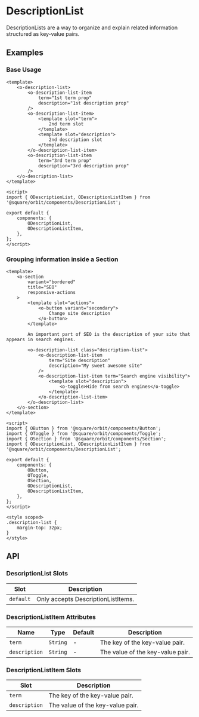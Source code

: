 # DescriptionList

DescriptionLists are a way to organize and explain related information structured as key-value pairs.

## Examples

### Base Usage

```vue
<template>
	<o-description-list>
		<o-description-list-item
			term="1st term prop"
			description="1st description prop"
		/>
		<o-description-list-item>
			<template slot="term">
				2nd term slot
			</template>
			<template slot="description">
				2nd description slot
			</template>
		</o-description-list-item>
		<o-description-list-item
			term="3rd term prop"
			description="3rd description prop"
		/>
	</o-description-list>
</template>

<script>
import { ODescriptionList, ODescriptionListItem } from '@square/orbit/components/DescriptionList';

export default {
	components: {
		ODescriptionList,
		ODescriptionListItem,
	},
};
</script>
```

### Grouping information inside a Section

```vue
<template>
	<o-section
		variant="bordered"
		title="SEO"
		responsive-actions
	>
		<template slot="actions">
			<o-button variant="secondary">
				Change site description
			</o-button>
		</template>

		An important part of SEO is the description of your site that appears in search engines.

		<o-description-list class="description-list">
			<o-description-list-item
				term="Site description"
				description="My sweet awesome site"
			/>
			<o-description-list-item term="Search engine visibility">
				<template slot="description">
					<o-toggle>Hide from search engines</o-toggle>
				</template>
			</o-description-list-item>
		</o-description-list>
	</o-section>
</template>

<script>
import { OButton } from '@square/orbit/components/Button';
import { OToggle } from '@square/orbit/components/Toggle';
import { OSection } from '@square/orbit/components/Section';
import { ODescriptionList, ODescriptionListItem } from '@square/orbit/components/DescriptionList';

export default {
	components: {
		OButton,
		OToggle,
		OSection,
		ODescriptionList,
		ODescriptionListItem,
	},
};
</script>

<style scoped>
.description-list {
	margin-top: 32px;
}
</style>
```

## API

### DescriptionList Slots

| Slot    | Description         |
| ------- |-------------------- |
| `default` | Only accepts DescriptionListItems. |

### DescriptionListItem Attributes

| Name   | Type | Default | Description |
| ------ |----- | ------- |------------ |
| `term` | `String` | - | The key of the key-value pair. |
| `description` | `String` | - | The value of the key-value pair. |

### DescriptionListItem Slots

| Slot    | Description         |
| ------- |-------------------- |
| `term` | The key of the key-value pair. |
| `description` | The value of the key-value pair. |
